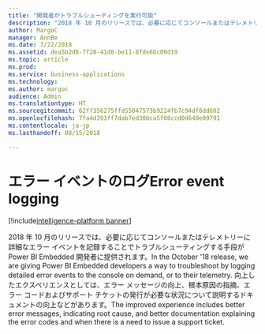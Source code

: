 ```yaml
---
title: "開発者がトラブルシューティングを実行可能"
description: "2018 年 10 月のリリースでは、必要に応じてコンソールまたはテレメトリーに詳細なエラー イベントを記録することでトラブルシューティングする手段が Power BI Embedded 開発者に提供されます。"
author: MargoC
manager: AnnBe
ms.date: 7/22/2018
ms.assetid: dea5b2d8-7f28-41d8-be11-8fde6bc00d19
ms.topic: article
ms.prod: 
ms.service: business-applications
ms.technology: 
ms.author: margoc
audience: Admin
ms.translationtype: HT
ms.sourcegitcommit: 62ff356275ffd55047573b9224fb7c94df8dd602
ms.openlocfilehash: 7fa4d393ff7dab7ed30bca5f08ccd0d640e09791
ms.contentlocale: ja-jp
ms.lasthandoff: 08/15/2018

---
```

#  <a name="error-event-logging"></a><span data-ttu-id="24fa2-103">エラー イベントのログ</span><span class="sxs-lookup"><span data-stu-id="24fa2-103">Error event logging</span></span>

[!include[intelligence-platform banner](../../includes/intelligence-platform.md)]



<span data-ttu-id="24fa2-104">2018 年 10 月のリリースでは、必要に応じてコンソールまたはテレメトリーに詳細なエラー イベントを記録することでトラブルシューティングする手段が Power BI Embedded 開発者に提供されます。</span><span class="sxs-lookup"><span data-stu-id="24fa2-104">In the October '18 release, we are giving Power BI Embedded developers a way to troubleshoot by logging detailed error events to the console on demand, or to their telemetry.</span></span> <span data-ttu-id="24fa2-105">向上したエクスペリエンスとしては、エラー メッセージの向上、根本原因の指摘、エラー コードおよびサポート チケットの発行が必要な状況について説明するドキュメントの向上などがあります。</span><span class="sxs-lookup"><span data-stu-id="24fa2-105">The improved experience includes better error messages, indicating root cause, and better documentation explaining the error codes and when there is a need to issue a support ticket.</span></span>

